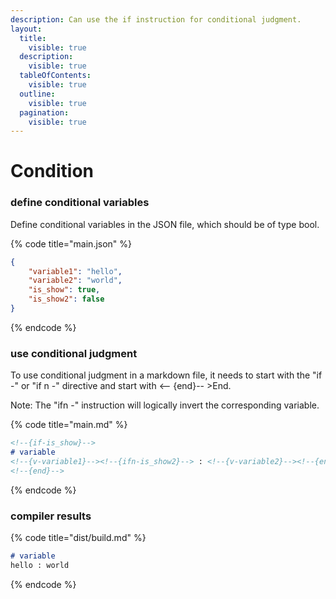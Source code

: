 ```yaml
---
description: Can use the if instruction for conditional judgment.
layout:
  title:
    visible: true
  description:
    visible: true
  tableOfContents:
    visible: true
  outline:
    visible: true
  pagination:
    visible: true
---
```


# Condition

### define conditional variables

Define conditional variables in the JSON file, which should be of type bool.

{% code title="main.json" %}
```json
{
    "variable1": "hello",
    "variable2": "world",
    "is_show": true,
    "is_show2": false
}
```
{% endcode %}

### use conditional judgment

To use conditional judgment in a markdown file, it needs to start with the "if -" or "if n -" directive and start with \<-- {end}-- >End.

Note: The "ifn -" instruction will logically invert the corresponding variable.

{% code title="main.md" %}
```markdown
<!--{if-is_show}-->
# variable
<!--{v-variable1}--><!--{ifn-is_show2}--> : <!--{v-variable2}--><!--{end}-->
<!--{end}-->
```
{% endcode %}

### compiler results

{% code title="dist/build.md" %}
```markdown
# variable
hello : world
```
{% endcode %}
